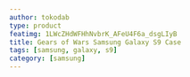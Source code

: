 ```yaml
---
author: tokodab
type: product
featimg: 1LWcZHdWFHhNvbrK_AFeU4F6a_dsgLIyB
title: Gears of Wars Samsung Galaxy S9 Case
tags: [samsung, galaxy, s9]
category: [samsung]
---
```

